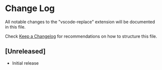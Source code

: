 # Change Log

All notable changes to the "vscode-replace" extension will be documented in this file.

Check [Keep a Changelog](http://keepachangelog.com/) for recommendations on how to structure this file.

## [Unreleased]

- Initial release